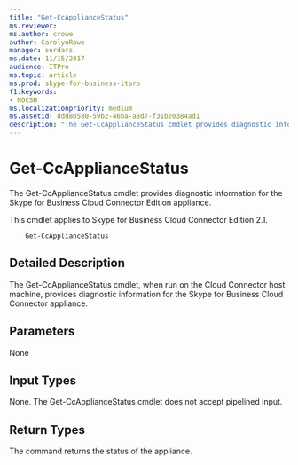 ```yaml
---
title: "Get-CcApplianceStatus"
ms.reviewer: 
ms.author: crowe
author: CarolynRowe
manager: serdars
ms.date: 11/15/2017
audience: ITPro
ms.topic: article
ms.prod: skype-for-business-itpro
f1.keywords:
- NOCSH
ms.localizationpriority: medium
ms.assetid: ddd80580-59b2-46ba-a8d7-f31b20384ad1
description: "The Get-CcApplianceStatus cmdlet provides diagnostic information for the Skype for Business Cloud Connector Edition appliance."
---
```


# Get-CcApplianceStatus
 
The Get-CcApplianceStatus cmdlet provides diagnostic information for the Skype for Business Cloud Connector Edition appliance.
  
This cmdlet applies to Skype for Business Cloud Connector Edition 2.1.
  
```
    Get-CcApplianceStatus 
```

## Detailed Description

The Get-CcApplianceStatus cmdlet, when run on the Cloud Connector host machine, provides diagnostic information for the Skype for Business Cloud Connector appliance.
  
## Parameters

None
  
## Input Types

None. The Get-CcApplianceStatus cmdlet does not accept pipelined input.
  
## Return Types

The command returns the status of the appliance.
  

